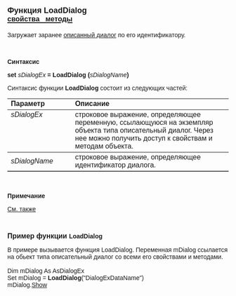 <html>
<head>
<title>LoadDialog</title>
</head>

<body>

<h1><font face="Arial" size="4">Функция LoadDialog<br>
</font><a href="../../AsDialogEx.html"><font size="3" face="Arial"><strong>
свойства&nbsp;&nbsp; методы</strong></font></a></h1>

<p><font face="Arial">Загружает заранее <a href="../../../Defs/Dialog.html">
описанный диалог</a> по его идентификатору.</font></p>

<p>&nbsp;</p>

<p class="label"><font face="Arial"><b>Синтаксис</b></font></p>

<p><font face="Arial"><strong>set</strong> <em>sDialogEx</em><strong> 
= LoadDialog (</strong><em>sDialogName</em><strong>)</strong></font></p>

<p><font face="Arial">Синтаксис функции <strong>LoadDialog</strong>
состоит из следующих частей:</font></p>

<table border="1" cellPadding="5" cols="2" frame="below" rules="rows">
<TBODY>
  <tr vAlign="top">
    <td class="label" width="29%"><font face="Arial"><b>Параметр</b></font></td>
    <td class="label" width="71%"><font face="Arial"><strong>Описание</strong></font></td>
  </tr>
  <tr vAlign="top">
    <td width="29%"><font face="Arial"><em>sDialogEx</em></font></td>
    <td width="71%"><font face="Arial">строковое выражение, 
	определяющее переменную, ссылающуюся на экземпляр объекта типа описательный 
	диалог. Через нее можно получить доступ к свойствам и методам объекта.</font></td>
  </tr>
  <tr>
    <td width="29%"><em><font face="Arial">sDialogName</font></em></td>
    <td width="71%"><font face="Arial">строковое выражение, 
	определяющее идентификатор диалога.</font></td>
  </tr>
</table>

<p>&nbsp;</p>

<p class="label"><font face="Arial"><b>Примечание</b></font></p>

<p class="label"><a href="../../../constructors.html"><font face="Arial">
См. также</font></a></p>

<p class="label">&nbsp;</p>

<p><font face="Arial"><strong><font size="3">Пример функции </font>
LoadDialog</strong></font></p>

<p><font face="Arial">В примере вызывается функция LoadDialog. 
Переменная mDialog ссылается на обьект типа описательный диалог со всеми его 
свойствами и методами. <br>
<br>
Dim mDialog As AsDialogEx<br>
Set mDialog = <strong>LoadDialog</strong>(&quot;DialogExDataName&quot;)<br>
mDialog.<a href="../../AsDialogEx/Show.html">Show</a></font></p>
</body>
</html>
